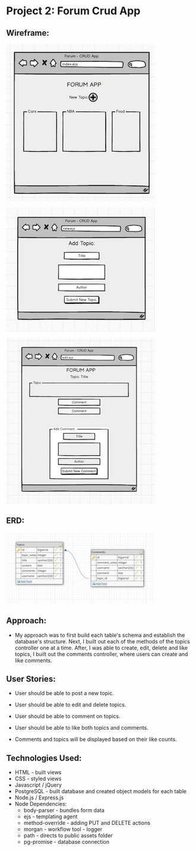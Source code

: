 # Project 2: Forum Crud App

## Wireframe:

![Wireframe 1](/public/img/wireframe1.png)

![Wireframe 2](/public/img/wireframe2.png)

![Wireframe 3](/public/img/wireframe3.png)

## ERD:
![ERD](/public/img/erd.png)

## Approach:

* My approach was to first build each table's schema and establish the database's structure. Next, I built out each of the methods of the topics controller one at a time.  After, I was able to create, edit, delete and like topics, I built out the comments controller, where users can create and like comments.

## User Stories:

* User should be able to post a new topic.

* User should be able to edit and delete topics.

* User should be able to comment on topics.

* User should be able to like both topics and comments.

* Comments and topics will be displayed based on their like counts.

## Technologies Used:

* HTML - built views
* CSS - styled views
* Javascript / jQuery
* PostgreSQL - built database and created object models for each table
* Node.js / Express.js
* Node Dependencies:
  - body-parser - bundles form data
  - ejs - templating agent
  - method-override - adding PUT and DELETE actions
  - morgan - workflow tool - logger
  - path - directs to public assets folder
  - pg-promise - database connection
